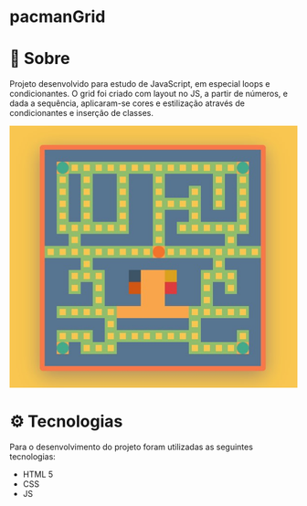 # pacmanGrid

# :page_facing_up: Sobre #

Projeto desenvolvido para estudo de JavaScript, em especial loops e condicionantes. O grid foi criado com layout no JS, a partir de números, e dada a sequência, aplicaram-se cores e estilização através de condicionantes e inserção de classes. 

 ![Tela](https://github.com/crissieag/pacmanGrid/blob/main/grid-pacman.jpg)

# :gear: Tecnologias #

Para o desenvolvimento do projeto foram utilizadas as seguintes tecnologias:

* HTML 5
* CSS
* JS

